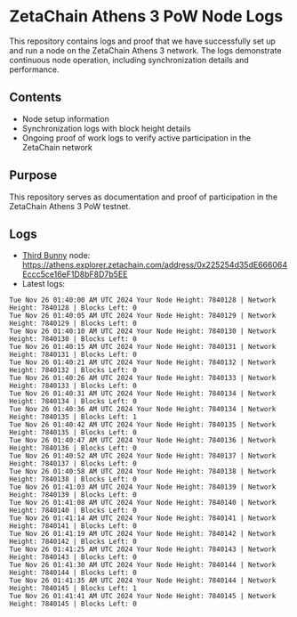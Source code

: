 # ZetaChain Athens 3 PoW Node Logs
This repository contains logs and proof that we have successfully set up and run a node on the ZetaChain Athens 3 network. The logs demonstrate continuous node operation, including synchronization details and performance.

## Contents
- Node setup information
- Synchronization logs with block height details
- Ongoing proof of work logs to verify active participation in the ZetaChain network

## Purpose
This repository serves as documentation and proof of participation in the ZetaChain Athens 3 PoW testnet.

## Logs

- [Third Bunny](https://thirdbunny.xyz/) node: https://athens.explorer.zetachain.com/address/0x225254d35dE666064Eccc5ce16eF1D8bF8D7b5EE
- Latest logs:
```
Tue Nov 26 01:40:00 AM UTC 2024 Your Node Height: 7840128 | Network Height: 7840128 | Blocks Left: 0
Tue Nov 26 01:40:05 AM UTC 2024 Your Node Height: 7840129 | Network Height: 7840129 | Blocks Left: 0
Tue Nov 26 01:40:10 AM UTC 2024 Your Node Height: 7840130 | Network Height: 7840130 | Blocks Left: 0
Tue Nov 26 01:40:15 AM UTC 2024 Your Node Height: 7840131 | Network Height: 7840131 | Blocks Left: 0
Tue Nov 26 01:40:21 AM UTC 2024 Your Node Height: 7840132 | Network Height: 7840132 | Blocks Left: 0
Tue Nov 26 01:40:26 AM UTC 2024 Your Node Height: 7840133 | Network Height: 7840133 | Blocks Left: 0
Tue Nov 26 01:40:31 AM UTC 2024 Your Node Height: 7840134 | Network Height: 7840134 | Blocks Left: 0
Tue Nov 26 01:40:36 AM UTC 2024 Your Node Height: 7840134 | Network Height: 7840135 | Blocks Left: 1
Tue Nov 26 01:40:42 AM UTC 2024 Your Node Height: 7840135 | Network Height: 7840135 | Blocks Left: 0
Tue Nov 26 01:40:47 AM UTC 2024 Your Node Height: 7840136 | Network Height: 7840136 | Blocks Left: 0
Tue Nov 26 01:40:52 AM UTC 2024 Your Node Height: 7840137 | Network Height: 7840137 | Blocks Left: 0
Tue Nov 26 01:40:58 AM UTC 2024 Your Node Height: 7840138 | Network Height: 7840138 | Blocks Left: 0
Tue Nov 26 01:41:03 AM UTC 2024 Your Node Height: 7840139 | Network Height: 7840139 | Blocks Left: 0
Tue Nov 26 01:41:08 AM UTC 2024 Your Node Height: 7840140 | Network Height: 7840140 | Blocks Left: 0
Tue Nov 26 01:41:14 AM UTC 2024 Your Node Height: 7840141 | Network Height: 7840141 | Blocks Left: 0
Tue Nov 26 01:41:19 AM UTC 2024 Your Node Height: 7840142 | Network Height: 7840142 | Blocks Left: 0
Tue Nov 26 01:41:25 AM UTC 2024 Your Node Height: 7840143 | Network Height: 7840143 | Blocks Left: 0
Tue Nov 26 01:41:30 AM UTC 2024 Your Node Height: 7840144 | Network Height: 7840144 | Blocks Left: 0
Tue Nov 26 01:41:35 AM UTC 2024 Your Node Height: 7840144 | Network Height: 7840145 | Blocks Left: 1
Tue Nov 26 01:41:41 AM UTC 2024 Your Node Height: 7840145 | Network Height: 7840145 | Blocks Left: 0
```
